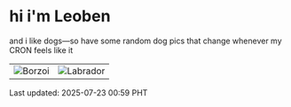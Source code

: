 # hi i'm Leoben

and i like dogs—so have some random dog pics that change whenever my CRON feels like it

|  |  |
|--------|----------|
| ![Borzoi](https://random-dog-vercel.vercel.app/api/random-borzoi?v=1753203568) | ![Labrador](https://random-dog-vercel.vercel.app/api/random-labrador?v=1753203568) |

Last updated: 2025-07-23 00:59 PHT
